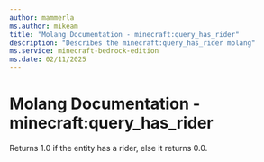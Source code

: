 ```yaml
---
author: mammerla
ms.author: mikeam
title: "Molang Documentation - minecraft:query_has_rider"
description: "Describes the minecraft:query_has_rider molang"
ms.service: minecraft-bedrock-edition
ms.date: 02/11/2025 
---
```


# Molang Documentation - minecraft:query_has_rider

Returns 1.0 if the entity has a rider, else it returns 0.0.
